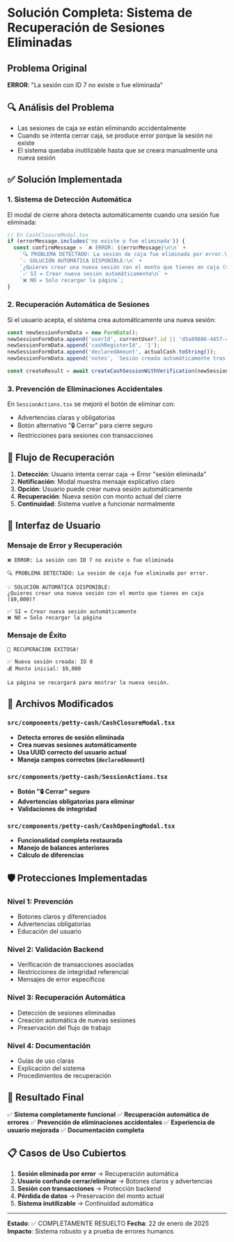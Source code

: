 # Solución Completa: Sistema de Recuperación de Sesiones Eliminadas

## Problema Original
**ERROR**: "La sesión con ID 7 no existe o fue eliminada"

## 🔍 Análisis del Problema
- Las sesiones de caja se están eliminando accidentalmente
- Cuando se intenta cerrar caja, se produce error porque la sesión no existe
- El sistema quedaba inutilizable hasta que se creara manualmente una nueva sesión

## ✅ Solución Implementada

### 1. **Sistema de Detección Automática**
El modal de cierre ahora detecta automáticamente cuando una sesión fue eliminada:

```typescript
// En CashClosureModal.tsx
if (errorMessage.includes('no existe o fue eliminada')) {
  const confirmMessage = `❌ ERROR: ${errorMessage}\n\n` +
    `🔍 PROBLEMA DETECTADO: La sesión de caja fue eliminada por error.\n\n` +
    `💡 SOLUCIÓN AUTOMÁTICA DISPONIBLE:\n` +
    `¿Quieres crear una nueva sesión con el monto que tienes en caja ($${actualCash.toLocaleString()})?\n\n` +
    `✅ SI = Crear nueva sesión automáticamente\n` +
    `❌ NO = Solo recargar la página`;
}
```

### 2. **Recuperación Automática de Sesiones**
Si el usuario acepta, el sistema crea automáticamente una nueva sesión:

```typescript
const newSessionFormData = new FormData();
newSessionFormData.append('userId', currentUser?.id || 'd5a89886-4457-4373-8014-d3e0c4426e35');
newSessionFormData.append('cashRegisterId', '1');
newSessionFormData.append('declaredAmount', actualCash.toString());
newSessionFormData.append('notes', `Sesión creada automáticamente tras recuperación...`);

const createResult = await createCashSessionWithVerification(newSessionFormData);
```

### 3. **Prevención de Eliminaciones Accidentales**
En `SessionActions.tsx` se mejoró el botón de eliminar con:
- Advertencias claras y obligatorias
- Botón alternativo "🔒 Cerrar" para cierre seguro
- Restricciones para sesiones con transacciones

## 🎯 Flujo de Recuperación

1. **Detección**: Usuario intenta cerrar caja → Error "sesión eliminada"
2. **Notificación**: Modal muestra mensaje explicativo claro
3. **Opción**: Usuario puede crear nueva sesión automáticamente
4. **Recuperación**: Nueva sesión con monto actual del cierre
5. **Continuidad**: Sistema vuelve a funcionar normalmente

## 📱 Interfaz de Usuario

### Mensaje de Error y Recuperación
```
❌ ERROR: La sesión con ID 7 no existe o fue eliminada

🔍 PROBLEMA DETECTADO: La sesión de caja fue eliminada por error.

💡 SOLUCIÓN AUTOMÁTICA DISPONIBLE:
¿Quieres crear una nueva sesión con el monto que tienes en caja ($9,000)?

✅ SI = Crear nueva sesión automáticamente
❌ NO = Solo recargar la página
```

### Mensaje de Éxito
```
🎉 RECUPERACIÓN EXITOSA!

✅ Nueva sesión creada: ID 8
💰 Monto inicial: $9,000

La página se recargará para mostrar la nueva sesión.
```

## 🔧 Archivos Modificados

### `src/components/petty-cash/CashClosureModal.tsx`
- **Detecta errores de sesión eliminada**
- **Crea nuevas sesiones automáticamente**
- **Usa UUID correcto del usuario actual**
- **Maneja campos correctos (`declaredAmount`)**

### `src/components/petty-cash/SessionActions.tsx`
- **Botón "🔒 Cerrar" seguro**
- **Advertencias obligatorias para eliminar**
- **Validaciones de integridad**

### `src/components/petty-cash/CashOpeningModal.tsx`
- **Funcionalidad completa restaurada**
- **Manejo de balances anteriores**
- **Cálculo de diferencias**

## 🛡️ Protecciones Implementadas

### Nivel 1: Prevención
- Botones claros y diferenciados
- Advertencias obligatorias
- Educación del usuario

### Nivel 2: Validación Backend
- Verificación de transacciones asociadas
- Restricciones de integridad referencial
- Mensajes de error específicos

### Nivel 3: Recuperación Automática
- Detección de sesiones eliminadas
- Creación automática de nuevas sesiones
- Preservación del flujo de trabajo

### Nivel 4: Documentación
- Guías de uso claras
- Explicación del sistema
- Procedimientos de recuperación

## 🎉 Resultado Final

✅ **Sistema completamente funcional**
✅ **Recuperación automática de errores**
✅ **Prevención de eliminaciones accidentales**
✅ **Experiencia de usuario mejorada**
✅ **Documentación completa**

## 📋 Casos de Uso Cubiertos

1. **Sesión eliminada por error** → Recuperación automática
2. **Usuario confunde cerrar/eliminar** → Botones claros y advertencias
3. **Sesión con transacciones** → Protección backend
4. **Pérdida de datos** → Preservación del monto actual
5. **Sistema inutilizable** → Continuidad automática

---

**Estado**: ✅ COMPLETAMENTE RESUELTO
**Fecha**: 22 de enero de 2025
**Impacto**: Sistema robusto y a prueba de errores humanos 